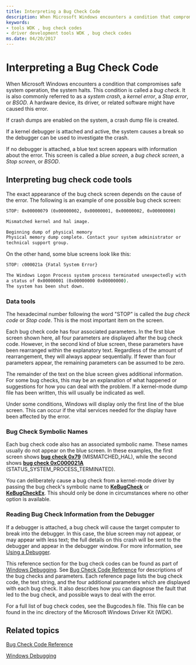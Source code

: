 ```yaml
---
title: Interpreting a Bug Check Code
description: When Microsoft Windows encounters a condition that compromises safe system operation, the system halts.
keywords:
- tools WDK , bug check codes
- driver development tools WDK , bug check codes
ms.date: 04/20/2017
---
```


# Interpreting a Bug Check Code

When Microsoft Windows encounters a condition that compromises safe system operation, the system halts. This condition is called a *bug check*. It is also commonly referred to as a *system crash*, a *kernel error*, a *Stop error*, or *BSOD*. A hardware device, its driver, or related software might have caused this error.

If crash dumps are enabled on the system, a crash dump file is created.

If a kernel debugger is attached and active, the system causes a break so the debugger can be used to investigate the crash.

If no debugger is attached, a blue text screen appears with information about the error. This screen is called a *blue screen*, a *bug check screen*, a *Stop screen*, or *BSOD*.

## Interpreting bug check code tools

The exact appearance of the bug check screen depends on the cause of the error. The following is an example of one possible bug check screen:

```cmd
STOP: 0x00000079 (0x00000002, 0x00000001, 0x00000002, 0x00000000)

Mismatched kernel and hal image.

Beginning dump of physical memory
Physical memory dump complete. Contact your system administrator or
technical support group.
```

On the other hand, some blue screens look like this:

```cmd
STOP: c000021a {Fatal System Error}

The Windows Logon Process system process terminated unexpectedly with
a status of 0x00000001 (0x00000000 0x00000000).
The system has been shut down.
```

### Data tools

The hexadecimal number following the word "STOP" is called the *bug check code* or *Stop code*. This is the most important item on the screen.

Each bug check code has four associated parameters. In the first blue screen shown here, all four parameters are displayed after the bug check code. However, in the second kind of blue screen, these parameters have been rearranged within the explanatory text. Regardless of the amount of rearrangement, they will always appear sequentially. If fewer than four parameters appear, the remaining parameters can be assumed to be zero.

The remainder of the text on the blue screen gives additional information. For some bug checks, this may be an explanation of what happened or suggestions for how you can deal with the problem. If a kernel-mode dump file has been written, this will usually be indicated as well.

Under some conditions, Windows will display only the first line of the blue screen. This can occur if the vital services needed for the display have been affected by the error.

### Bug Check Symbolic Names

Each bug check code also has an associated symbolic name. These names usually do not appear on the blue screen. In these examples, the first screen shows [**bug check 0x79**](../debugger/bug-check-0x79--mismatched-hal.md) (MISMATCHED\_HAL), while the second shows [**bug check 0xC000021A**](../debugger/bug-check-0xc000021a--winlogin-fatal-error.md) (STATUS\_SYSTEM\_PROCESS\_TERMINATED).

You can deliberately cause a bug check from a kernel-mode driver by passing the bug check's symbolic name to [**KeBugCheck**](/windows-hardware/drivers/ddi/ntddk/nf-ntddk-kebugcheck) or [**KeBugCheckEx**](/windows-hardware/drivers/ddi/wdm/nf-wdm-kebugcheckex). This should only be done in circumstances where no other option is available.

### Reading Bug Check Information from the Debugger

If a debugger is attached, a bug check will cause the target computer to break into the debugger. In this case, the blue screen may not appear, or may appear with less text; the full details on this crash will be sent to the debugger and appear in the debugger window. For more information, see [Using a Debugger](using-a-debugger.md).

This reference section for the bug check codes can be found as part of [Windows Debugging](../debugger/index.md). See [Bug Check Code Reference](../debugger/bug-check-code-reference2.md) for descriptions of the bug checks and parameters. Each reference page lists the bug check code, the text string, and the four additional parameters which are displayed with each bug check. It also describes how you can diagnose the fault that led to the bug check, and possible ways to deal with the error.

For a full list of bug check codes, see the Bugcodes.h file. This file can be found in the inc directory of the Microsoft Windows Driver Kit (WDK).

## Related topics

[Bug Check Code Reference](../debugger/bug-check-code-reference2.md)

[Windows Debugging](../debugger/index.md)
